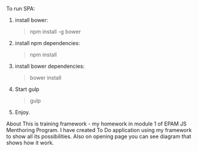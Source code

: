 To run SPA:

1. install bower: 

	> npm install -g bower

2. install npm dependencies:

	> npm install

3. install bower dependencies:

	> bower install

4. Start gulp

	> gulp

5. Enjoy.


About
This is training framework - my homework in module 1 of EPAM JS Menthoring Program.
I have created To Do application using my framework to show all its possibilities. Also on opening page you can see diagram that shows how it work.

